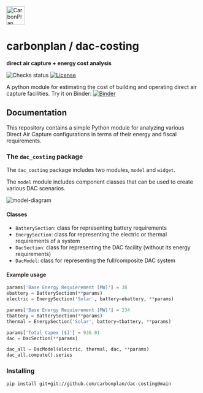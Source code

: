 <p align="left" >
<picture>
  <source media="(prefers-color-scheme: dark)" srcset="https://carbonplan-assets.s3.amazonaws.com/monogram/light-small.png">
  <img alt="CarbonPlan monogram." height="48" src="https://carbonplan-assets.s3.amazonaws.com/monogram/dark-small.png">
</picture>
</p>

# carbonplan / dac-costing

**direct air capture + energy cost analysis**

![Checks status](https://github.com/carbonplan/dac-costing/actions/workflows/main.yaml/badge.svg)
[![License](https://img.shields.io/github/license/carbonplan/dac-costing?style=flat)](https://github.com/carbonplan/dac-costing/blob/main/LICENSE)

A python module for estimating the cost of building and operating direct air capture facilities. Try it on Binder: [![Binder](https://mybinder.org/badge_logo.svg)](https://mybinder.org/v2/gh/carbonplan/dac-costing/master)

## Documentation

This repository contains a simple Python module for analyzing various Direct Air
Capture configurations in terms of their energy and fiscal requirements.

### The `dac_costing` package

The `dac_costing` package includes two modules, `model` and `widget`.

The `model` module includes component classes that can be used to create various DAC scenarios.

![model-diagram](docs/dac-model-diagram.png)

#### Classes

- `BatterySection`: class for representing battery requirements
- `EnergySection`: class for representing the electric or thermal requirements of a system
- `DacSection`: class for representing the DAC facility (without its energy requirements)
- `DacModel`: class for representing the full/composite DAC system

#### Example usage

```python
params['Base Energy Requierement [MW]'] = 38
ebattery = BatterySection(**params)
electric = EnergySection('Solar', battery=ebattery, **params)

params['Base Energy Requierement [MW]'] = 234
tbattery = BatterySection(**params)
thermal = EnergySection('Solar', battery=tbattery, **params)

params['Total Capex [$]'] = 936.01
dac = DacSection(**params)

dac_all = DacModel(electric, thermal, dac, **params)
dac_all.compute().series
```

### Installing

```shell
pip install git+git://github.com/carbonplan/dac-costing@main
```
